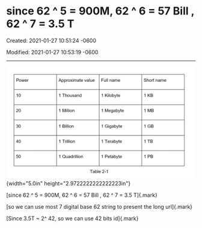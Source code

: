 # since 62 ^ 5 = 900M, 62 ^ 6 = 57 Bill , 62 ^ 7 = 3.5 T

Created: 2021-01-27 10:51:24 -0600

Modified: 2021-01-27 10:53:19 -0600

---

![10 20 40 50 Approximate value I Thousand I Million 1 Billion I Trillion I Quadrillion Full name I Kilobyte I Megabyte I Gigabyte I Terabyte I petabyte Short name 1 KB 1 MB Table 2-1 ](../../../../media/Web-crawler-^MP2p-Consistent-Hash-Power-of-2-New-Section-1-since-62-^-5-=-900M,-62-^-6-=-57-Bill-,-62-^-7-=-3.5-T-image1.png){width="5.0in" height="2.9722222222222223in"}











[since 62 ^ 5 = 900M, 62 ^ 6 = 57 Bill , 62 ^ 7 = 3.5 T]{.mark}

[so we can use most 7 digital base 62 string to present the long url]{.mark}

[Since 3.5T ~ 2^ 42, so we can use 42 bits id]{.mark}



